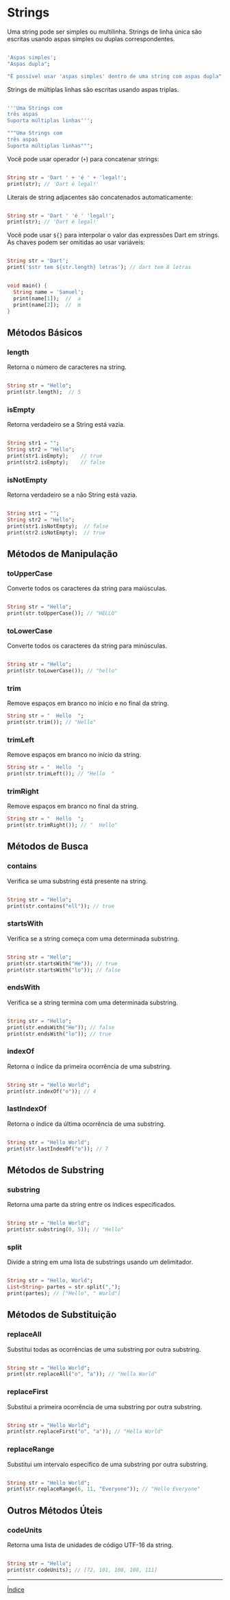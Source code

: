 # Strings

Uma string pode ser simples ou multilinha. Strings de linha única são escritas usando aspas simples ou duplas correspondentes.

~~~dart

'Aspas simples';
"Aspas dupla";

"É possível usar 'aspas simples' dentro de uma string com aspas dupla";
~~~

Strings de múltiplas linhas são escritas usando aspas triplas. 

~~~dart

'''Uma Strings com
três aspas
Suporta múltiplas linhas''';

"""Uma Strings com
três aspas
Suporta múltiplas linhas""";
~~~

Você pode usar operador (`+`) para concatenar strings:

~~~dart

String str = 'Dart ' + 'é ' + 'legal!';
print(str); // 'Dart é legal!'
~~~

Literais de string adjacentes são concatenados automaticamente:

~~~dart

String str = 'Dart ' 'é ' 'legal!';
print(str); // 'Dart é legal!'
~~~

Você pode usar `${}` para interpolar o valor das expressões Dart em strings. As chaves podem ser omitidas ao usar variáveis:

~~~dart

String str = 'Dart';
print('$str tem ${str.length} letras'); // dart tem 8 letras
~~~

~~~dart

void main() {
  String name = 'Samuel';
  print(name[1]);  //  a
  print(name[2]);  //  m
}
~~~

## Métodos Básicos

### length
Retorna o número de caracteres na string.

~~~dart

String str = "Hello";
print(str.length);  // 5
~~~


### isEmpty
Retorna verdadeiro se a String está vazia.

~~~dart

String str1 = "";
String str2 = "Hello";
print(str1.isEmpty);    // true
print(str2.isEmpty);    // false
~~~

### isNotEmpty
Retorna verdadeiro se a não String está vazia.

~~~dart

String str1 = "";
String str2 = "Hello";
print(str1.isNotEmpty);  // false
print(str2.isNotEmpty);  // true
~~~

## Métodos de Manipulação

### toUpperCase
Converte todos os caracteres da string para maiúsculas.

~~~dart

String str = "Hello";
print(str.toUpperCase()); // "HELLO"
~~~

### toLowerCase
Converte todos os caracteres da string para minúsculas.

~~~dart

String str = "Hello";
print(str.toLowerCase()); // "hello"
~~~

### trim
Remove espaços em branco no início e no final da string.

~~~dart
String str = "  Hello  ";
print(str.trim()); // "Hello"
~~~

### trimLeft
Remove espaços em branco no início da string.

~~~dart
String str = "  Hello  ";
print(str.trimLeft()); // "Hello  "
~~~

### trimRight
Remove espaços em branco no final da string.

~~~dart
String str = "  Hello  ";
print(str.trimRight()); // "  Hello"
~~~

## Métodos de Busca

### contains
Verifica se uma substring está presente na string.

~~~dart

String str = "Hello";
print(str.contains("ell")); // true
~~~


### startsWith

Verifica se a string começa com uma determinada substring.

~~~dart

String str = "Hello";
print(str.startsWith("He")); // true
print(str.startsWith("lo")); // false
~~~


### endsWith

Verifica se a string termina com uma determinada substring.

~~~dart

String str = "Hello";
print(str.endsWith("He")); // false
print(str.endsWith("lo")); // true
~~~

### indexOf
Retorna o índice da primeira ocorrência de uma substring.

~~~dart

String str = "Hello World";
print(str.indexOf("o")); // 4
~~~

### lastIndexOf
Retorna o índice da última ocorrência de uma substring.

~~~dart

String str = "Hello World";
print(str.lastIndexOf("o")); // 7
~~~

## Métodos de Substring

### substring
Retorna uma parte da string entre os índices especificados.

~~~dart

String str = "Hello World";
print(str.substring(0, 5)); // "Hello"
~~~

### split
Divide a string em uma lista de substrings usando um delimitador.

~~~dart

String str = "Hello, World";
List<String> partes = str.split(",");
print(partes); // ["Hello", " World"]
~~~

## Métodos de Substituição

### replaceAll
Substitui todas as ocorrências de uma substring por outra substring.

~~~dart

String str = "Hello World";
print(str.replaceAll("o", "a")); // "Hella Warld"
~~~

### replaceFirst
Substitui a primeira ocorrência de uma substring por outra substring.

~~~dart

String str = "Hello World";
print(str.replaceFirst("o", "a")); // "Hella World"
~~~

### replaceRange
Substitui um intervalo específico de uma substring por outra substring.

~~~dart

String str = "Hello World";
print(str.replaceRange(6, 11, "Everyone")); // "Hello Everyone"
~~~

## Outros Métodos Úteis

### codeUnits
Retorna uma lista de unidades de código UTF-16 da string.

~~~dart

String str = "Hello";
print(str.codeUnits); // [72, 101, 108, 108, 111]
~~~

---

[Índice](README.md)